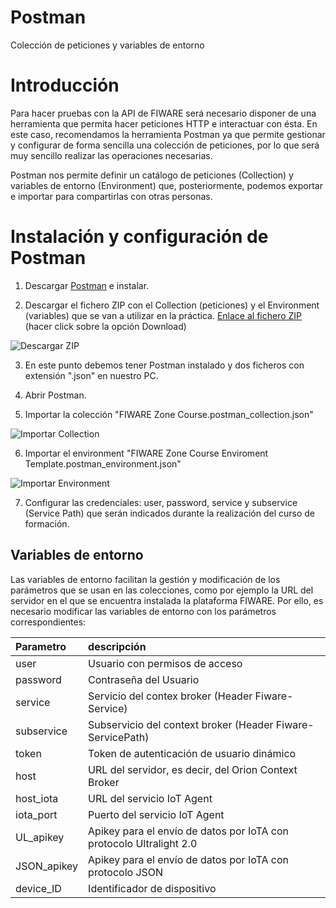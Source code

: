# Postman
Colección de peticiones y variables de entorno

# Introducción

Para hacer pruebas con la API de FIWARE será necesario disponer de una herramienta que permita hacer peticiones HTTP e interactuar con ésta. En este caso, recomendamos la herramienta Postman ya que permite gestionar y configurar de forma sencilla una colección de peticiones, por lo que será muy sencillo realizar las operaciones necesarias.

Postman nos permite definir un catálogo de peticiones (Collection) y variables de entorno (Environment) que, posteriormente, podemos exportar e importar para compartirlas con otras personas. 

# Instalación y configuración de Postman

1. Descargar [Postman](https://www.getpostman.com/) e instalar.

2. Descargar el fichero ZIP con el Collection (peticiones) y el Environment (variables) que se van a utilizar en la práctica. [Enlace al fichero ZIP](https://github.com/FIWAREZone/Curso_FIWARE/blob/master/postman/Postman_Collection%26Environment.zip) (hacer click sobre la opción Download)

![Descargar ZIP](https://github.com/FIWAREZone/Curso_FIWARE/blob/master/postman/files/download_zip.jpg)

3. En este punto debemos tener Postman instalado y dos ficheros con extensión ".json" en nuestro PC.

4. Abrir Postman.

5. Importar la colección "FIWARE Zone Course.postman_collection.json"

![Importar Collection](https://github.com/FIWAREZone/Curso_FIWARE/blob/master/postman/files/import_collection.jpg)

6. Importar el environment "FIWARE Zone Course Enviroment Template.postman_environment.json"

![Importar Environment](https://github.com/FIWAREZone/Curso_FIWARE/blob/master/postman/files/import_environment.jpg)

7. Configurar las credenciales: user, password, service y subservice (Service Path) que serán indicados durante la realización del curso de formación.



## Variables de entorno

Las variables de entorno facilitan la gestión y modificación de los parámetros que se usan en las colecciones, como por ejemplo la URL del servidor en el que se encuentra instalada la plataforma FIWARE. Por ello, es necesario modificar las variables de entorno con los parámetros correspondientes:

| Parametro         |descripción   												|
| :-----------------|:--------------											|
| user              | Usuario con permisos de acceso							|
| password          | Contraseña del Usuario 									|
| service   		| Servicio del contex broker (Header Fiware-Service) 		|
| subservice      	| Subservicio del context broker (Header Fiware-ServicePath) |
| token 			| Token de autenticación de usuario dinámico 				|
| host 				| URL del servidor, es decir, del Orion Context Broker 		|
| host_iota 				| URL del servicio IoT Agent 		|
| iota_port 				| Puerto del servicio IoT Agent		|
| UL_apikey 				| Apikey para el envío de datos por IoTA con protocolo Ultralight 2.0 		|
| JSON_apikey 			| Apikey para el envío de datos por IoTA con protocolo JSON 		|
| device_ID 				| Identificador de dispositivo		|
